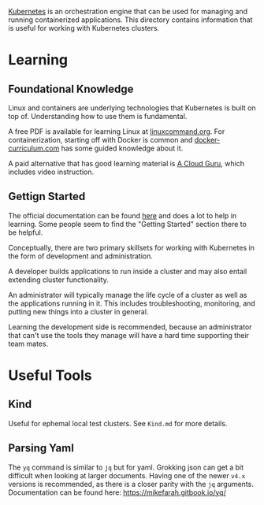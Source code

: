 [Kubernetes](https://kubernetes.io/docs/concepts/overview/) is an orchestration engine that can be used for managing and running containerized applications. This directory contains information that is useful for working with Kubernetes clusters.

# Learning
## Foundational Knowledge
Linux and containers are underlying technologies that Kubernetes is built on top of. Understanding how to use them is fundamental.

A free PDF is available for learning Linux at [linuxcommand.org](https://linuxcommand.org/tlcl.php). For containerization, starting off with Docker is common and [docker-curriculum.com](https://docker-curriculum.com/) has some guided knowledge about it.

A paid alternative that has good learning material is [A Cloud Guru](https://acloudguru.com/), which includes video instruction.

## Gettign Started
The official documentation can be found [here](https://kubernetes.io/docs) and does a lot to help in learning. Some people seem to find the "Getting Started" section there to be helpful.

Conceptually, there are two primary skillsets for working with Kubernetes in the form of development and administration. 

A developer builds applications to run inside a cluster and may also entail extending cluster functionality.

An administrator will typically manage the life cycle of a cluster as well as the applications running in it. This includes troubleshooting, monitoring, and putting new things into a cluster in general.

Learning the development side is recommended, because an administrator that can't use the tools they manage will have a hard time supporting their team mates.

# Useful Tools
## Kind
Useful for ephemal local test clusters. See `Kind.md` for more details.

## Parsing Yaml
The `yq` command is similar to `jq` but for yaml. Grokking json can get a bit difficult when looking at larger documents. Having one of the newer `v4.x` versions is recommended, as there is a closer parity with the `jq` arguments. Documentation can be found here: https://mikefarah.gitbook.io/yq/
